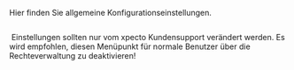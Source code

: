 <!DOCTYPE html>
<html>
<head>
<meta charset="utf-8">
<meta name="viewport" content="width=device-width, initial-scale=1.0">
<title>200_Einstellungen.md</title>
<link rel="stylesheet" href="https://stackedit.io/res-min/themes/base.css" />
<script type="text/javascript" src="https://cdn.mathjax.org/mathjax/latest/MathJax.js?config=TeX-AMS_HTML"></script>
</head>
<body><div class="container"><p>Hier finden Sie allgemeine Konfigurationseinstellungen.</p>

<p><img src="http://xpecto.github.io/docs/img/img_1424079716221.png" alt="" title=""></p>

<p><img src="http://xpecto.github.io/docs/img/img179.png" alt="" title=""> Einstellungen sollten nur vom xpecto Kundensupport verändert werden. Es wird empfohlen, diesen Menüpunkt für normale Benutzer über die Rechteverwaltung zu deaktivieren!</p></div></body>
</html>